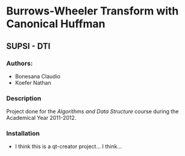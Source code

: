 # Burrows-Wheeler Transform with Canonical Huffman
## SUPSI - DTI 

### Authors:
* Bonesana Claudio
* Koefer Nathan

### Description 
Project done for the _Algorithms and Data Structure_ course during the Academical Year 2011-2012.

### Installation
* I think this is a qt-creator project... I think...
